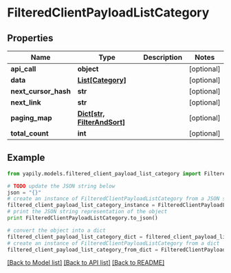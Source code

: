 # FilteredClientPayloadListCategory


## Properties
Name | Type | Description | Notes
------------ | ------------- | ------------- | -------------
**api_call** | **object** |  | [optional] 
**data** | [**List[Category]**](Category.md) |  | [optional] 
**next_cursor_hash** | **str** |  | [optional] 
**next_link** | **str** |  | [optional] 
**paging_map** | [**Dict[str, FilterAndSort]**](FilterAndSort.md) |  | [optional] 
**total_count** | **int** |  | [optional] 

## Example

```python
from yapily.models.filtered_client_payload_list_category import FilteredClientPayloadListCategory

# TODO update the JSON string below
json = "{}"
# create an instance of FilteredClientPayloadListCategory from a JSON string
filtered_client_payload_list_category_instance = FilteredClientPayloadListCategory.from_json(json)
# print the JSON string representation of the object
print FilteredClientPayloadListCategory.to_json()

# convert the object into a dict
filtered_client_payload_list_category_dict = filtered_client_payload_list_category_instance.to_dict()
# create an instance of FilteredClientPayloadListCategory from a dict
filtered_client_payload_list_category_from_dict = FilteredClientPayloadListCategory.from_dict(filtered_client_payload_list_category_dict)
```
[[Back to Model list]](../README.md#documentation-for-models) [[Back to API list]](../README.md#documentation-for-api-endpoints) [[Back to README]](../README.md)


